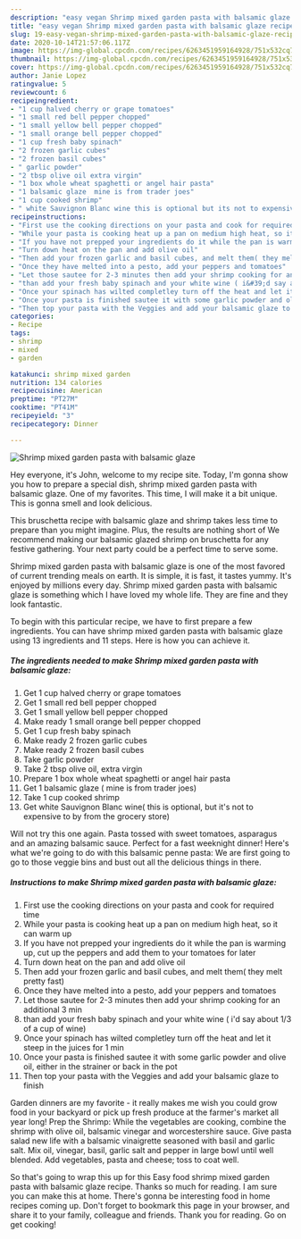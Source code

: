 ```yaml
---
description: "easy vegan Shrimp mixed garden pasta with balsamic glaze recipes | how to cook Shrimp mixed garden pasta with balsamic glaze"
title: "easy vegan Shrimp mixed garden pasta with balsamic glaze recipes | how to cook Shrimp mixed garden pasta with balsamic glaze"
slug: 19-easy-vegan-shrimp-mixed-garden-pasta-with-balsamic-glaze-recipes-how-to-cook-shrimp-mixed-garden-pasta-with-balsamic-glaze
date: 2020-10-14T21:57:06.117Z
image: https://img-global.cpcdn.com/recipes/6263451959164928/751x532cq70/shrimp-mixed-garden-pasta-with-balsamic-glaze-recipe-main-photo.jpg
thumbnail: https://img-global.cpcdn.com/recipes/6263451959164928/751x532cq70/shrimp-mixed-garden-pasta-with-balsamic-glaze-recipe-main-photo.jpg
cover: https://img-global.cpcdn.com/recipes/6263451959164928/751x532cq70/shrimp-mixed-garden-pasta-with-balsamic-glaze-recipe-main-photo.jpg
author: Janie Lopez
ratingvalue: 5
reviewcount: 6
recipeingredient:
- "1 cup halved cherry or grape tomatoes"
- "1 small red bell pepper chopped"
- "1 small yellow bell pepper chopped"
- "1 small orange bell pepper chopped"
- "1 cup fresh baby spinach"
- "2 frozen garlic cubes"
- "2 frozen basil cubes"
- " garlic powder"
- "2 tbsp olive oil extra virgin"
- "1 box whole wheat spaghetti or angel hair pasta"
- "1 balsamic glaze  mine is from trader joes"
- "1 cup cooked shrimp"
- " white Sauvignon Blanc wine this is optional but its not to expensive to by from the grocery store"
recipeinstructions:
- "First use the cooking directions on your pasta and cook for required time"
- "While your pasta is cooking heat up a pan on medium high heat, so it can warm up"
- "If you have not prepped your ingredients do it while the pan is warming up, cut up the peppers and add them to your tomatoes for later"
- "Turn down heat on the pan and add olive oil"
- "Then add your frozen garlic and basil cubes, and melt them( they melt pretty fast)"
- "Once they have melted into a pesto, add your peppers and tomatoes"
- "Let those sautee for 2-3 minutes then add your shrimp cooking for an additional 3 min"
- "than add your fresh baby spinach and your white wine ( i&#39;d say about 1/3 of a cup of wine)"
- "Once your spinach has wilted completley turn off the heat and let it steep in the juices for 1 min"
- "Once your pasta is finished sautee it with some garlic powder and olive oil, either in the strainer or back in the pot"
- "Then top your pasta with the Veggies and add your balsamic glaze to finish"
categories:
- Recipe
tags:
- shrimp
- mixed
- garden

katakunci: shrimp mixed garden 
nutrition: 134 calories
recipecuisine: American
preptime: "PT27M"
cooktime: "PT41M"
recipeyield: "3"
recipecategory: Dinner

---
```



![Shrimp mixed garden pasta with balsamic glaze](https://img-global.cpcdn.com/recipes/6263451959164928/751x532cq70/shrimp-mixed-garden-pasta-with-balsamic-glaze-recipe-main-photo.jpg)

Hey everyone, it's John, welcome to my recipe site. Today, I'm gonna show you how to prepare a special dish, shrimp mixed garden pasta with balsamic glaze. One of my favorites. This time, I will make it a bit unique. This is gonna smell and look delicious.

This bruschetta recipe with balsamic glaze and shrimp takes less time to prepare than you might imagine. Plus, the results are nothing short of We recommend making our balsamic glazed shrimp on bruschetta for any festive gathering. Your next party could be a perfect time to serve some.

Shrimp mixed garden pasta with balsamic glaze is one of the most favored of current trending meals on earth. It is simple, it is fast, it tastes yummy. It's enjoyed by millions every day. Shrimp mixed garden pasta with balsamic glaze is something which I have loved my whole life. They are fine and they look fantastic.


To begin with this particular recipe, we have to first prepare a few ingredients. You can have shrimp mixed garden pasta with balsamic glaze using 13 ingredients and 11 steps. Here is how you can achieve it.

<!--inarticleads1-->

##### The ingredients needed to make Shrimp mixed garden pasta with balsamic glaze:

1. Get 1 cup halved cherry or grape tomatoes
1. Get 1 small red bell pepper chopped
1. Get 1 small yellow bell pepper chopped
1. Make ready 1 small orange bell pepper chopped
1. Get 1 cup fresh baby spinach
1. Make ready 2 frozen garlic cubes
1. Make ready 2 frozen basil cubes
1. Take  garlic powder
1. Take 2 tbsp olive oil, extra virgin
1. Prepare 1 box whole wheat spaghetti or angel hair pasta
1. Get 1 balsamic glaze ( mine is from trader joes)
1. Take 1 cup cooked shrimp
1. Get  white Sauvignon Blanc wine( this is optional, but it&#39;s not to expensive to by from the grocery store)


Will not try this one again. Pasta tossed with sweet tomatoes, asparagus and an amazing balsamic sauce. Perfect for a fast weeknight dinner! Here&#39;s what we&#39;re going to do with this balsamic penne pasta: We are first going to go to those veggie bins and bust out all the delicious things in there. 

<!--inarticleads2-->

##### Instructions to make Shrimp mixed garden pasta with balsamic glaze:

1. First use the cooking directions on your pasta and cook for required time
1. While your pasta is cooking heat up a pan on medium high heat, so it can warm up
1. If you have not prepped your ingredients do it while the pan is warming up, cut up the peppers and add them to your tomatoes for later
1. Turn down heat on the pan and add olive oil
1. Then add your frozen garlic and basil cubes, and melt them( they melt pretty fast)
1. Once they have melted into a pesto, add your peppers and tomatoes
1. Let those sautee for 2-3 minutes then add your shrimp cooking for an additional 3 min
1. than add your fresh baby spinach and your white wine ( i&#39;d say about 1/3 of a cup of wine)
1. Once your spinach has wilted completley turn off the heat and let it steep in the juices for 1 min
1. Once your pasta is finished sautee it with some garlic powder and olive oil, either in the strainer or back in the pot
1. Then top your pasta with the Veggies and add your balsamic glaze to finish


Garden dinners are my favorite - it really makes me wish you could grow food in your backyard or pick up fresh produce at the farmer&#39;s market all year long! Prep the Shrimp: While the vegetables are cooking, combine the shrimp with olive oil, balsamic vinegar and worcestershire sauce. Give pasta salad new life with a balsamic vinaigrette seasoned with basil and garlic salt. Mix oil, vinegar, basil, garlic salt and pepper in large bowl until well blended. Add vegetables, pasta and cheese; toss to coat well. 

So that's going to wrap this up for this Easy food shrimp mixed garden pasta with balsamic glaze recipe. Thanks so much for reading. I am sure you can make this at home. There's gonna be interesting food in home recipes coming up. Don't forget to bookmark this page in your browser, and share it to your family, colleague and friends. Thank you for reading. Go on get cooking!
